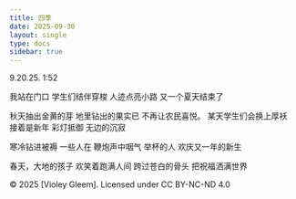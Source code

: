 ```yaml
---
title: 四季
date: 2025-09-30
layout: single
type: docs
sidebar: true
---
```

9.20.25. 1:52


我站在门口
学生们结伴穿梭
人迹点亮小路
又一个夏天结束了

秋天抽出金黄的芽
地里钻出的果实已
不再让农民喜悦。
某天学生们会换上厚袄
接着是新年
彩灯抵御
无边的沉寂

寒冷钻进被褥
一些人在
鞭炮声中咽气
举杯的人
欢庆又一年的新生

春天，大地的孩子
欢笑着跑满人间
跨过苍白的骨头
把祝福洒满世界





© 2025 [Violey Gleem]. Licensed under CC BY-NC-ND 4.0